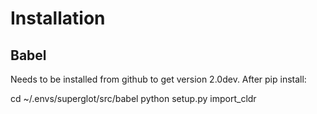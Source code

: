 
Installation
============

Babel
-----

Needs to be installed from github to get version 2.0dev. After pip install:

cd ~/.envs/superglot/src/babel
python setup.py import_cldr